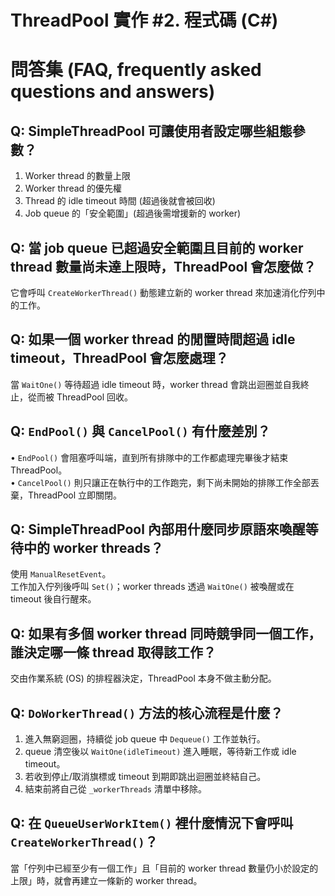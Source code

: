 # ThreadPool 實作 #2. 程式碼 (C#)

# 問答集 (FAQ, frequently asked questions and answers)

## Q: SimpleThreadPool 可讓使用者設定哪些組態參數？
1. Worker thread 的數量上限  
2. Worker thread 的優先權  
3. Thread 的 idle timeout 時間 (超過後就會被回收)  
4. Job queue 的「安全範圍」(超過後需增援新的 worker)

## Q: 當 job queue 已超過安全範圍且目前的 worker thread 數量尚未達上限時，ThreadPool 會怎麼做？
它會呼叫 `CreateWorkerThread()` 動態建立新的 worker thread 來加速消化佇列中的工作。

## Q: 如果一個 worker thread 的閒置時間超過 idle timeout，ThreadPool 會怎麼處理？
當 `WaitOne()` 等待超過 idle timeout 時，worker thread 會跳出迴圈並自我終止，從而被 ThreadPool 回收。

## Q: `EndPool()` 與 `CancelPool()` 有什麼差別？
• `EndPool()` 會阻塞呼叫端，直到所有排隊中的工作都處理完畢後才結束 ThreadPool。  
• `CancelPool()` 則只讓正在執行中的工作跑完，剩下尚未開始的排隊工作全部丟棄，ThreadPool 立即關閉。

## Q: SimpleThreadPool 內部用什麼同步原語來喚醒等待中的 worker threads？
使用 `ManualResetEvent`。  
工作加入佇列後呼叫 `Set()`；worker threads 透過 `WaitOne()` 被喚醒或在 timeout 後自行醒來。

## Q: 如果有多個 worker thread 同時競爭同一個工作，誰決定哪一條 thread 取得該工作？
交由作業系統 (OS) 的排程器決定，ThreadPool 本身不做主動分配。

## Q: `DoWorkerThread()` 方法的核心流程是什麼？
1. 進入無窮迴圈，持續從 job queue 中 `Dequeue()` 工作並執行。  
2. queue 清空後以 `WaitOne(idleTimeout)` 進入睡眠，等待新工作或 idle timeout。  
3. 若收到停止/取消旗標或 timeout 到期即跳出迴圈並終結自己。  
4. 結束前將自己從 `_workerThreads` 清單中移除。

## Q: 在 `QueueUserWorkItem()` 裡什麼情況下會呼叫 `CreateWorkerThread()`？
當「佇列中已經至少有一個工作」且「目前的 worker thread 數量仍小於設定的上限」時，就會再建立一條新的 worker thread。